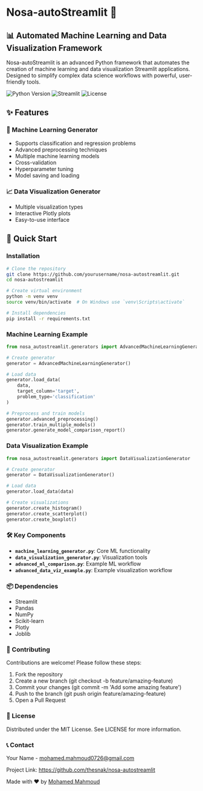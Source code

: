 # Nosa-autoStreamlit 🚀

## 📊 Automated Machine Learning and Data Visualization Framework

Nosa-autoStreamlit is an advanced Python framework that automates the creation of machine learning and data visualization Streamlit applications. Designed to simplify complex data science workflows with powerful, user-friendly tools.

![Python Version](https://img.shields.io/badge/python-3.8+-blue.svg)
![Streamlit](https://img.shields.io/badge/streamlit-1.10.0+-green.svg)
![License](https://img.shields.io/github/license/yourusername/nosa-autostreamlit)

## ✨ Features

### 🤖 Machine Learning Generator
- Supports classification and regression problems
- Advanced preprocessing techniques
- Multiple machine learning models
- Cross-validation
- Hyperparameter tuning
- Model saving and loading

### 📈 Data Visualization Generator
- Multiple visualization types
- Interactive Plotly plots
- Easy-to-use interface

## 🚀 Quick Start

### Installation

```bash
# Clone the repository
git clone https://github.com/yourusername/nosa-autostreamlit.git
cd nosa-autostreamlit

# Create virtual environment
python -m venv venv
source venv/bin/activate  # On Windows use `venv\Scripts\activate`

# Install dependencies
pip install -r requirements.txt
```

### Machine Learning Example

```python
from nosa_autostreamlit.generators import AdvancedMachineLearningGenerator

# Create generator
generator = AdvancedMachineLearningGenerator()

# Load data
generator.load_data(
    data, 
    target_column='target', 
    problem_type='classification'
)

# Preprocess and train models
generator.advanced_preprocessing()
generator.train_multiple_models()
generator.generate_model_comparison_report()
```

### Data Visualization Example

```python
from nosa_autostreamlit.generators import DataVisualizationGenerator

# Create generator
generator = DataVisualizationGenerator()

# Load data
generator.load_data(data)

# Create visualizations
generator.create_histogram()
generator.create_scatterplot()
generator.create_boxplot()
```

### 🛠 Key Components
- **`machine_learning_generator.py`**: Core ML functionality
- **`data_visualization_generator.py`**: Visualization tools
- **`advanced_ml_comparison.py`**: Example ML workflow
- **`advanced_data_viz_example.py`**: Example visualization workflow


### 📦 Dependencies
- Streamlit
- Pandas
- NumPy
- Scikit-learn
- Plotly
- Joblib

### 🤝 Contributing
Contributions are welcome! Please follow these steps:

1. Fork the repository
2. Create a new branch (git checkout -b feature/amazing-feature)
3. Commit your changes (git commit -m 'Add some amazing feature')
4. Push to the branch (git push origin feature/amazing-feature)
5. Open a Pull Request

### 📄 License
Distributed under the MIT License. See LICENSE for more information.

### 📞 Contact
Your Name - mohamed.mahmoud0726@gmail.com

Project Link: https://github.com/thesnak/nosa-autostreamlit


Made with ❤️ by [Mohamed Mahmoud](https://github.com/thesnak)